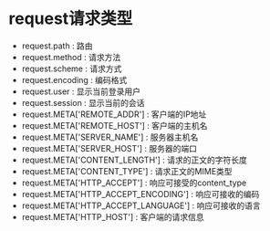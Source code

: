 request请求类型
===

* request.path : 路由
* request.method : 请求方法
* request.scheme : 请求方式
* request.encoding : 编码格式
* request.user : 显示当前登录用户
* request.session : 显示当前的会话
* request.META['REMOTE_ADDR']  : 客户端的IP地址
* request.META['REMOTE_HOST'] : 客户端的主机名
* request.META['SERVER_NAME'] : 服务器主机名
* request.META['SERVER_HOST'] : 服务器的端口
* request.META['CONTENT_LENGTH'] : 请求的正文的字符长度
* request.META['CONTENT_TYPE'] : 请求正文的MIME类型
* request.META['HTTP_ACCEPT'] : 响应可接受的content_type
* request.META['HTTP_ACCEPT_ENCODING'] : 响应可接收的编码
* request.META['HTTP_ACCEPT_LANGUAGE'] : 响应可接收的语言
* request.META['HTTP_HOST'] : 客户端的请求信息